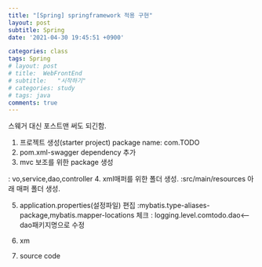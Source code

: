 ```yaml
---
title: "[Spring] springframework 적용 구현"
layout: post
subtitle: Spring
date: '2021-04-30 19:45:51 +0900'

categories: class
tags: Spring
# layout: post
# title:  WebFrontEnd
# subtitle:   "시작하기"
# categories: study
# tags: java
comments: true
---
```



스웨거 대신 포스트맨 써도 되긴함.

1. 프로젝트 생성(starter project)
package name: com.TODO
2. pom.xml-swagger dependency 추가
3. mvc 보조를 위한 package 생성

: vo,service,dao,controller
4. xml매퍼를 위한 폴더 생성.
:src/main/resources 아래 매퍼 폴더 생성.

5. application.properties(설정파일) 편집
:mybatis.type-aliases-package,mybatis.mapper-locations 체크
: logging.level.comtodo.dao<-- dao패키지명으로 수정

6. xm
7. source code

